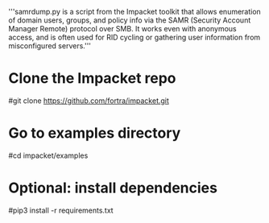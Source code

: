 '''samrdump.py is a script from the Impacket toolkit that allows enumeration of domain users, groups, and policy info via the SAMR (Security Account Manager Remote) protocol over SMB.
It works even with anonymous access, and is often used for RID cycling or gathering user information from misconfigured servers.'''

# Clone the Impacket repo
#git clone https://github.com/fortra/impacket.git
# Go to examples directory
#cd impacket/examples
# Optional: install dependencies
#pip3 install -r requirements.txt
